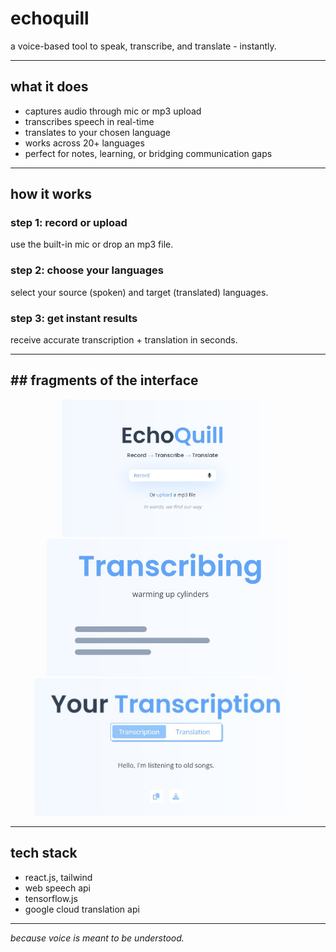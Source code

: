 # echoquill
a voice-based tool to speak, transcribe, and translate - instantly.

---

## what it does  
- captures audio through mic or mp3 upload  
- transcribes speech in real-time  
- translates to your chosen language  
- works across 20+ languages  
- perfect for notes, learning, or bridging communication gaps

---

## how it works  

### step 1: record or upload  
use the built-in mic or drop an mp3 file.

### step 2: choose your languages  
select your source (spoken) and target (translated) languages.

### step 3: get instant results  
receive accurate transcription + translation in seconds.

---

## ## fragments of the interface

<p align="center">
  <img src="screens/t1.jpg" alt="screenshot 1" height="220px"/>
  <img src="screens/t2.jpg" alt="screenshot 2" height="220px"/>
  <img src="screens/t3.jpg" alt="screenshot 3" height="220px"/>
</p>

---

## tech stack  
- react.js, tailwind  
- web speech api  
- tensorflow.js  
- google cloud translation api

---

*because voice is meant to be understood.* 
